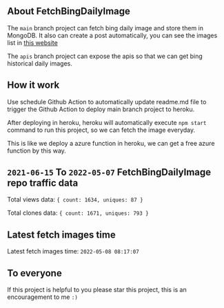 ## About FetchBingDailyImage

The `main` branch project can fetch bing daily image and store them in MongoDB.
It also can create a post automatically, you can see the images list in [this website](https://oursalbum.netlify.app)

The `apis` branch project can expose the apis so that we can get bing historical daily images.

## How it work

Use schedule Github Action to automatically update readme.md file to trigger the Github Action to deploy main branch project to heroku.

After deploying in heroku, heroku will automatically execute `npm start` command to run this project, so we can fetch the image everyday.

This is like we deploy a azure function in heroku, we can get a free azure function by this way.

## `2021-06-15` To `2022-05-07` FetchBingDailyImage repo traffic data

Total views data: `{ count: 1634, uniques: 87 }`

Total clones data: `{ count: 1671, uniques: 793 }`

## Latest fetch images time

Latest fetch images time: `2022-05-08 08:17:07`

## To everyone

If this project is helpful to you please star this project, this is an encouragement to me `:)`



